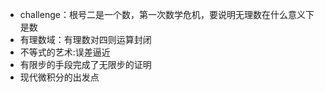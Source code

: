 - challenge：根号二是一个数，第一次数学危机，要说明无理数在什么意义下是数
- 有理数域：有理数对四则运算封闭
- 不等式的艺术:误差逼近
- 有限步的手段完成了无限步的证明
- 现代微积分的出发点